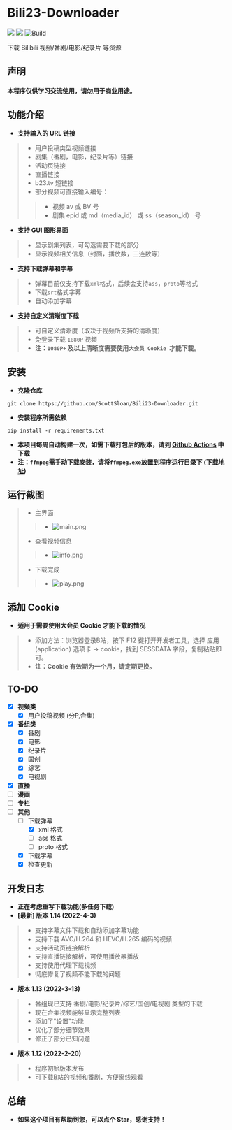 # Bili23-Downloader
![](https://img.shields.io/badge/Latest_Version-1.14-green.svg) ![](https://img.shields.io/badge/Python-3.8.10-green.svg) ![Build](https://github.com/ScottSloan/Bili23-Downloader/actions/workflows/build.yml/badge.svg)
 
下载 Bilibili 视频/番剧/电影/纪录片 等资源  
## 声明
#### 本程序仅供学习交流使用，请勿用于商业用途。  
## 功能介绍
- **支持输入的 URL 链接**
> - 用户投稿类型视频链接
> - 剧集（番剧，电影，纪录片等）链接
> - 活动页链接
> - 直播链接
> - b23.tv 短链接
> - 部分视频可直接输入编号：
> > - 视频 av 或 BV 号
> > - 剧集 epid 或 md（media_id） 或 ss（season_id） 号
- **支持 GUI 图形界面**  
> - 显示剧集列表，可勾选需要下载的部分
> - 显示视频相关信息（封面，播放数，三连数等）
- **支持下载弹幕和字幕**  
> - 弹幕目前仅支持下载`xml`格式，后续会支持`ass`，`proto`等格式
> - 下载`srt`格式字幕
> - 自动添加字幕
- **支持自定义清晰度下载**  
> - 可自定义清晰度（取决于视频所支持的清晰度）  
> - 免登录下载 `1080P` 视频  
> - **注：`1080P+` 及以上清晰度需要使用`大会员 Cookie `才能下载。**
## 安装
- **克隆仓库**
```
git clone https://github.com/ScottSloan/Bili23-Downloader.git
```
- **安装程序所需依赖**
```
pip install -r requirements.txt
```
- **本项目每周自动构建一次，如需下载打包后的版本，请到 [Github Actions](https://github.com/ScottSloan/Bili23-Downloader/actions) 中下载**
- **注：`ffmpeg`需手动下载安装，请将`ffmpeg.exe`放置到程序运行目录下 ([下载地址](http://www.ffmpeg.org/download.html))**
## 运行截图
> - 主界面
> > - ![main.png](https://s2.loli.net/2022/04/03/iEWLIeFhHUx25OV.png)
> - 查看视频信息
> > - ![info.png](https://s2.loli.net/2022/04/03/3wWUTkDbZHinq5j.png)
> - 下载完成
> > - ![play.png](https://s2.loli.net/2022/04/03/lpKTSjQUgzcJW1B.png)
## 添加 Cookie
- **适用于需要使用大会员 Cookie 才能下载的情况**
> - 添加方法：浏览器登录B站，按下 F12 键打开开发者工具，选择 应用(application) 选项卡 -> cookie，找到 SESSDATA 字段，复制粘贴即可。
> - **注：Cookie 有效期为一个月，请定期更换。**
## TO-DO
- [X] **视频类**
  - [X] 用户投稿视频 (分P,合集)
- [X] **番组类**
  - [X] 番剧
  - [X] 电影
  - [X] 纪录片
  - [X] 国创
  - [X] 综艺
  - [X] 电视剧
- [X] **直播**
- [ ] **漫画**
- [ ] **专栏**
- [ ] **其他**
  - [ ] 下载弹幕
    - [X] xml 格式
    - [ ] ass 格式
    - [ ] proto 格式
  - [X] 下载字幕
  - [X] 检查更新
## 开发日志
- **正在考虑重写下载功能(多任务下载)**
- **[最新] 版本 1.14 (2022-4-3)**
> - 支持字幕文件下载和自动添加字幕功能
> - 支持下载 AVC/H.264 和 HEVC/H.265 编码的视频
> - 支持活动页链接解析
> - 支持直播链接解析，可使用播放器播放
> - 支持使用代理下载视频
> - 彻底修复了视频不能下载的问题
- **版本 1.13 (2022-3-13)**
> - 番组现已支持 番剧/电影/纪录片/综艺/国创/电视剧 类型的下载
> - 现在合集视频能够显示完整列表
> - 添加了"设置"功能
> - 优化了部分细节效果
> - 修正了部分已知问题
- **版本 1.12 (2022-2-20)**
> - 程序初始版本发布
> - 可下载B站的视频和番剧，方便离线观看
## 总结
- **如果这个项目有帮助到您，可以点个 Star，感谢支持！**
